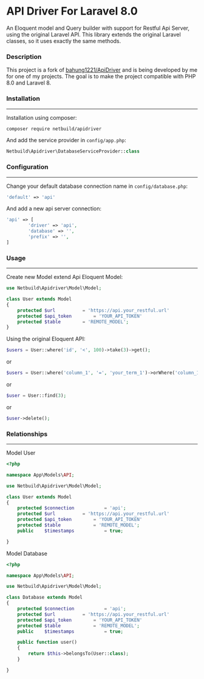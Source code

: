 # API Driver For Laravel 8.0

An Eloquent model and Query builder with support for Restful Api Server, using the original Laravel API. This library extends the original Laravel classes, so it uses exactly the same methods.

### Description

This project is a fork of [bahung1221/ApiDriver](https://github.com/bahung1221/ApiDriver) and is being developed by me for one of my projects. The goal is to make the project compatible with PHP 8.0 and Laravel 8.

### Installation
---------------
Installation using composer:
```bash
composer require netbuild/apidriver
```

And add the service provider in `config/app.php`:
```php
Netbuild\Apidriver\DatabaseServiceProvider::class
```

### Configuration
----------------
Change your default database connection name in `config/database.php`:

```php
'default' => 'api'
```

And add a new api server connection:

```php
'api' => [
        'driver' => 'api',
        'database' => '',
        'prefix' => '',
]
```

### Usage
--------

Create new Model extend Api Eloquent Model:

```php
use Netbuild\Apidriver\Model\Model;

class User extends Model
{
	protected $url 			= 'https://api.your_restful.url'
	protected $api_token		= 'YOUR_API_TOKEN'
	protected $table 		= 'REMOTE_MODEL';
}
```

Using the original Eloquent API:

```php
$users = User::where('id', '<', 100)->take(3)->get();
```

or

```php
$users = User::where('column_1', '=', 'your_term_1')->orWhere('column_1', '=', 'your_term_2')->take(3)->get();
```

or

```php
$user = User::find(3);
```

or

```php
$user->delete();
```

### Relationships
-------------

Model User

```php
<?php

namespace App\Models\API;

use Netbuild\Apidriver\Model\Model;

class User extends Model
{
    protected $connection   		= 'api';
    protected $url 			= 'https://api.your_restful.url'
    protected $api_token		= 'YOUR_API_TOKEN'
    protected $table 			= 'REMOTE_MODEL';
    public    $timestamps   		= true;

}
```

Model Database

```php
<?php

namespace App\Models\API;

use Netbuild\Apidriver\Model\Model;

class Database extends Model
{
    protected $connection   		= 'api';
    protected $url 			= 'https://api.your_restful.url'
    protected $api_token		= 'YOUR_API_TOKEN'
    protected $table 			= 'REMOTE_MODEL';
    public    $timestamps   		= true;

    public function user()
    {
        return $this->belongsTo(User::class);
    }

}
```
